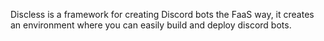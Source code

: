 Discless is a framework for creating Discord bots the FaaS way, it creates an environment where you can easily build and deploy discord bots. 
